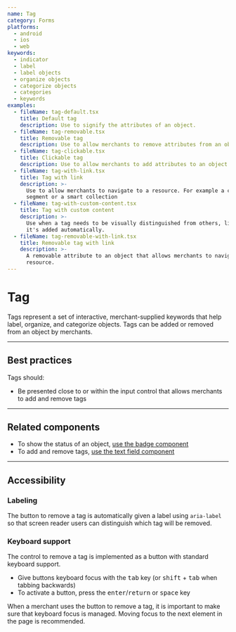 ```yaml
---
name: Tag
category: Forms
platforms:
  - android
  - ios
  - web
keywords:
  - indicator
  - label
  - label objects
  - organize objects
  - categorize objects
  - categories
  - keywords
examples:
  - fileName: tag-default.tsx
    title: Default tag
    description: Use to signify the attributes of an object.
  - fileName: tag-removable.tsx
    title: Removable tag
    description: Use to allow merchants to remove attributes from an object.
  - fileName: tag-clickable.tsx
    title: Clickable tag
    description: Use to allow merchants to add attributes to an object.
  - fileName: tag-with-link.tsx
    title: Tag with link
    description: >-
      Use to allow merchants to navigate to a resource. For example a customer
      segment or a smart collection
  - fileName: tag-with-custom-content.tsx
    title: Tag with custom content
    description: >-
      Use when a tag needs to be visually distinguished from others, like when
      it's added automatically.
  - fileName: tag-removable-with-link.tsx
    title: Removable tag with link
    description: >-
      A removable attribute to an object that allows merchants to navigate to a
      resource.
---
```


# Tag

Tags represent a set of interactive, merchant-supplied keywords that help label, organize, and categorize objects. Tags can be added or removed from an object by merchants.

---

## Best practices

Tags should:

- Be presented close to or within the input control that allows merchants to add and remove tags

---

## Related components

- To show the status of an object, [use the badge component](https://polaris.shopify.com/components/badge)
- To add and remove tags, [use the text field component](https://polaris.shopify.com/components/text-field)

---

## Accessibility

### Labeling

The button to remove a tag is automatically given a label using `aria-label` so that screen reader users can distinguish which tag will be removed.

### Keyboard support

The control to remove a tag is implemented as a button with standard keyboard support.

- Give buttons keyboard focus with the <kbd>tab</kbd> key (or <kbd>shift</kbd> + <kbd>tab</kbd> when tabbing backwards)
- To activate a button, press the <kbd>enter</kbd>/<kbd>return</kbd> or <kbd>space</kbd> key

When a merchant uses the button to remove a tag, it is important to make sure that keyboard focus is managed. Moving focus to the next element in the page is recommended.
